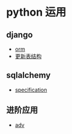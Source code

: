 # python 运用
## django
* [orm](./django/orm.md)
* [更新表结构](./django/README.md)
## sqlalchemy
* [specification](./sqlalchemy/README.md)
## 进阶应用
* [adv](./adb/README.md)

